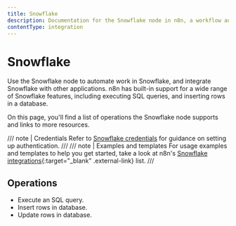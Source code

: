 ```yaml
---
title: Snowflake
description: Documentation for the Snowflake node in n8n, a workflow automation platform. Includes details of operations and configuration, and links to examples and credentials information.
contentType: integration
---
```


# Snowflake

Use the Snowflake node to automate work in Snowflake, and integrate Snowflake with other applications. n8n has built-in support for a wide range of Snowflake features, including executing SQL queries, and inserting rows in a database. 

On this page, you'll find a list of operations the Snowflake node supports and links to more resources.

/// note | Credentials
Refer to [Snowflake credentials](/integrations/builtin/credentials/snowflake/) for guidance on setting up authentication. 
///
/// note | Examples and templates
For usage examples and templates to help you get started, take a look at n8n's [Snowflake integrations](https://n8n.io/integrations/snowflake/){:target="_blank" .external-link} list.
///

## Operations

* Execute an SQL query.
* Insert rows in database.
* Update rows in database.
